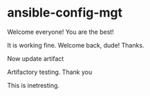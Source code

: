 # ansible-config-mgt

Welcome everyone!  You are the best!

It is working fine. Welcome back, dude! Thanks.

Now update artifact

Artifactory testing. Thank you

This is inetresting. 